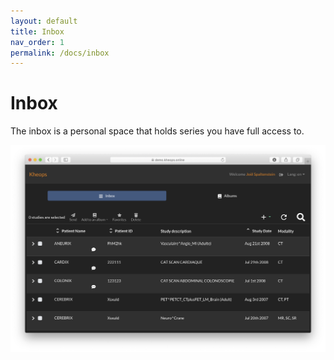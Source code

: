 ```yaml
---
layout: default
title: Inbox
nav_order: 1
permalink: /docs/inbox
---
```


# Inbox

The inbox is a personal space that holds series you have full access to.

![Inbox](/img/inbox.png)